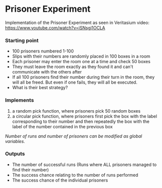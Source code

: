 # Prisoner Experiment
Implementation of the Prisoner Experiment as seen in Veritasium video: https://www.youtube.com/watch?v=iSNsgj1OCLA

### Starting point ###
* 100 prisoners numbered 1-100
* Slips with their numbers are randomly placed in 100 boxes in a room
* Each prisoner may enter the room one at a time and check 50 boxes
* They must leave the room exactly as they found it and can't communicate with the others after
* If all 100 prisoners find their number during their turn in the room, they will all be freed. But even if one fails, they will all be executed.
* What is their best strategy?

### Implements ###
1. a random pick function, where prisoners pick 50 random boxes
2. a circular pick function, where prisoners first pick the box with the label corresponding to their number and then repeatedly the box with the label of the number contained in the previous box
	
_Number of runs and number of prisoners can be modified as global variables._

### Outputs ###
* The number of successful runs (Runs where ALL prisoners managed to find their number)
* The success chance relating to the number of runs performed
* The success chance of the individual prisoners
